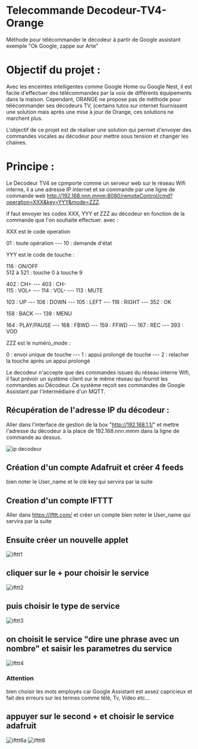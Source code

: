 # Telecommande Decodeur-TV4-Orange
Méthode pour télécommander le décodeur à partir de Google assistant exemple "Ok Google, zappe sur Arte"

# Objectif du projet :

Avec les enceintes intelligentes comme Google Home ou Google Nest, il est facile d'effectuer des télécommandes par la voix de différents équipements dans la maison.
Cependant, ORANGE ne propose pas de méthode pour télécommander ses décodeurs TV, (certains tutos sur internet fournissent une solution mais après une mise à jour de Orange, ces solutions ne marchent plus.

L'objectif de ce projet est de réaliser une solution qui permet d'envoyer des commandes vocales au décodeur pour mettre sous tension et changer les chaines.

# Principe : 

Le Decodeur TV4 se cpmporte comme un serveur web sur le réseau Wifi interne, il a une adresse IP internet et se commande par une ligne de commande web http://192.168.nnn.mmm:8080/remoteControl/cmd?operation=XXX&key=YYY&mode=ZZZ.

if faut envoyer les codes XXX, YYY et ZZZ au décodeur en fonction de la commande que l'on souhaite effectuer.
avec :

XXX est le code operation

01 : toute opération  ---  10 : demande d'état

YYY est le code de touche :

116 : ON/OFF  
512 à 521 : touche 0 à touche 9

402 : CH+  --- 403 : CH-   
115 : VOL+  ---  114 : VOL-  ---  113 : MUTE

103 : UP  ---  108 : DOWN  ---  105 : LEFT  ---  116 : RIGHT ---  352 : OK

158 : BACK ---   139 : MENU

164 : PLAY/PAUSE ---   168 : FBWD ---   159 : FFWD ---   167 : REC ---  393 : VOD

ZZZ est le numéro_mode :

0 : envoi unique de touche  ---  1 : appui prolongé de touche ---   2 : relacher la touche après un appui prolongé

Le decodeur n'accepte que des commandes issues du réseau interne Wifi, il faut prévoir un système client sur le même réseau qui fournit les commandes au Décodeur. Ce système reçoit ses commandes de Google Assistant par l'intermédiaire d'un MQTT.

## Récupération de l'adresse IP du décodeur :

Aller dans l'interface de gestion de la box "http://192.168.1.1/" et mettre l'adresse du décodeur à la place de 192.168.nnn.mmm
dans la ligne de commande au dessus.


![ip decodeur](https://user-images.githubusercontent.com/64202900/80109429-c4f4b880-857d-11ea-8944-d4afbb3d2994.PNG)

## Création d'un compte Adafruit et créer 4 feeds
bien noter le User_name et le clé key qui servira par la suite

## Creation d'un compte IFTTT

Aller dans https://ifttt.com/ et créer un compte 
bien noter le User_name qui servira par la suite

## Ensuite créer un nouvelle applet

![ifttt1](https://user-images.githubusercontent.com/64202900/80112156-13f01d00-8581-11ea-8163-270b14d93513.PNG)

## cliquer sur le + pour choisir le service 

![ifttt2](https://user-images.githubusercontent.com/64202900/80112341-4a2d9c80-8581-11ea-9f82-bb095d5859d0.PNG)

## puis choisir le type de service

![ifttt3](https://user-images.githubusercontent.com/64202900/80112669-a85a7f80-8581-11ea-83c0-c6f823d99f43.PNG)

## on choisit le service "dire une phrase avec un nombre"  et saisir les parametres du service

![ifttt4](https://user-images.githubusercontent.com/64202900/80112503-76491d80-8581-11ea-89e6-ead94fcbfa48.PNG)


### Attention
bien choisir les mots employés car Google Assistant est assez capricieux et fait des erreurs sur les termes comme télé, Tv, Video etc...

## appuyer sur le  second + et choisir le service adafruit
![ifttt6a](https://user-images.githubusercontent.com/64202900/80115475-105e9500-8585-11ea-9a87-2075478303aa.PNG)
![ifttt6](https://user-images.githubusercontent.com/64202900/80114260-a98cac00-8583-11ea-924e-d3933b59cc92.PNG)


